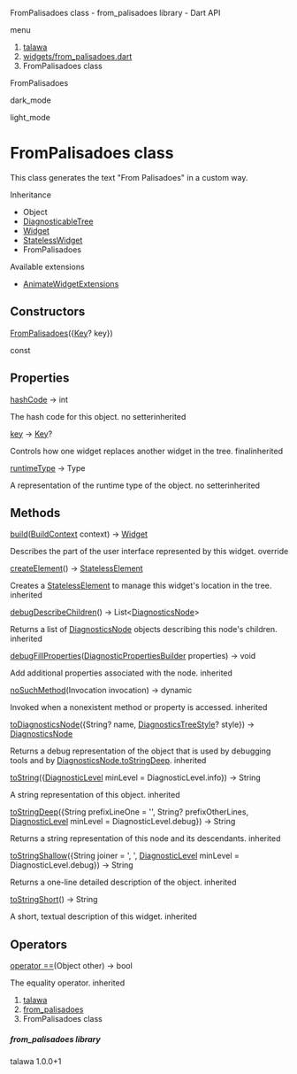 




FromPalisadoes class - from\_palisadoes library - Dart API







menu

1. [talawa](../index.html)
2. [widgets/from\_palisadoes.dart](../widgets_from_palisadoes/widgets_from_palisadoes-library.html)
3. FromPalisadoes class

FromPalisadoes


dark\_mode

light\_mode




# FromPalisadoes class


This class generates the text "From Palisadoes" in a custom way.


Inheritance

* Object
* [DiagnosticableTree](https://api.flutter.dev/flutter/foundation/DiagnosticableTree-class.html)
* [Widget](https://api.flutter.dev/flutter/widgets/Widget-class.html)
* [StatelessWidget](https://api.flutter.dev/flutter/widgets/StatelessWidget-class.html)
* FromPalisadoes

Available extensions

* [AnimateWidgetExtensions](https://pub.dev/documentation/flutter_animate/4.5.0/flutter_animate/AnimateWidgetExtensions.html)



## Constructors

[FromPalisadoes](../widgets_from_palisadoes/FromPalisadoes/FromPalisadoes.html)({[Key](https://api.flutter.dev/flutter/foundation/Key-class.html)? key})

const



## Properties

[hashCode](https://api.flutter.dev/flutter/widgets/Widget/hashCode.html)
→ int

The hash code for this object.
no setterinherited

[key](https://api.flutter.dev/flutter/widgets/Widget/key.html)
→ [Key](https://api.flutter.dev/flutter/foundation/Key-class.html)?

Controls how one widget replaces another widget in the tree.
finalinherited

[runtimeType](https://api.flutter.dev/flutter/foundation/Diagnosticable/runtimeType.html)
→ Type

A representation of the runtime type of the object.
no setterinherited



## Methods

[build](../widgets_from_palisadoes/FromPalisadoes/build.html)([BuildContext](https://api.flutter.dev/flutter/widgets/BuildContext-class.html) context)
→ [Widget](https://api.flutter.dev/flutter/widgets/Widget-class.html)


Describes the part of the user interface represented by this widget.
override

[createElement](https://api.flutter.dev/flutter/widgets/StatelessWidget/createElement.html)()
→ [StatelessElement](https://api.flutter.dev/flutter/widgets/StatelessElement-class.html)


Creates a [StatelessElement](https://api.flutter.dev/flutter/widgets/StatelessElement-class.html) to manage this widget's location in the tree.
inherited

[debugDescribeChildren](https://api.flutter.dev/flutter/foundation/DiagnosticableTree/debugDescribeChildren.html)()
→ List<[DiagnosticsNode](https://api.flutter.dev/flutter/foundation/DiagnosticsNode-class.html)>


Returns a list of [DiagnosticsNode](https://api.flutter.dev/flutter/foundation/DiagnosticsNode-class.html) objects describing this node's
children.
inherited

[debugFillProperties](https://api.flutter.dev/flutter/widgets/Widget/debugFillProperties.html)([DiagnosticPropertiesBuilder](https://api.flutter.dev/flutter/foundation/DiagnosticPropertiesBuilder-class.html) properties)
→ void


Add additional properties associated with the node.
inherited

[noSuchMethod](https://api.flutter.dev/flutter/foundation/Diagnosticable/noSuchMethod.html)(Invocation invocation)
→ dynamic


Invoked when a nonexistent method or property is accessed.
inherited

[toDiagnosticsNode](https://api.flutter.dev/flutter/foundation/DiagnosticableTree/toDiagnosticsNode.html)({String? name, [DiagnosticsTreeStyle](https://api.flutter.dev/flutter/foundation/DiagnosticsTreeStyle.html)? style})
→ [DiagnosticsNode](https://api.flutter.dev/flutter/foundation/DiagnosticsNode-class.html)


Returns a debug representation of the object that is used by debugging
tools and by [DiagnosticsNode.toStringDeep](https://api.flutter.dev/flutter/foundation/DiagnosticsNode/toStringDeep.html).
inherited

[toString](https://api.flutter.dev/flutter/foundation/Diagnosticable/toString.html)({[DiagnosticLevel](https://api.flutter.dev/flutter/foundation/DiagnosticLevel.html) minLevel = DiagnosticLevel.info})
→ String


A string representation of this object.
inherited

[toStringDeep](https://api.flutter.dev/flutter/foundation/DiagnosticableTree/toStringDeep.html)({String prefixLineOne = '', String? prefixOtherLines, [DiagnosticLevel](https://api.flutter.dev/flutter/foundation/DiagnosticLevel.html) minLevel = DiagnosticLevel.debug})
→ String


Returns a string representation of this node and its descendants.
inherited

[toStringShallow](https://api.flutter.dev/flutter/foundation/DiagnosticableTree/toStringShallow.html)({String joiner = ', ', [DiagnosticLevel](https://api.flutter.dev/flutter/foundation/DiagnosticLevel.html) minLevel = DiagnosticLevel.debug})
→ String


Returns a one-line detailed description of the object.
inherited

[toStringShort](https://api.flutter.dev/flutter/widgets/Widget/toStringShort.html)()
→ String


A short, textual description of this widget.
inherited



## Operators

[operator ==](https://api.flutter.dev/flutter/widgets/Widget/operator_equals.html)(Object other)
→ bool


The equality operator.
inherited



 


1. [talawa](../index.html)
2. [from\_palisadoes](../widgets_from_palisadoes/widgets_from_palisadoes-library.html)
3. FromPalisadoes class

##### from\_palisadoes library





talawa
1.0.0+1






